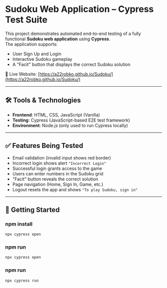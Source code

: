 # Sudoku Web Application – Cypress Test Suite

This project demonstrates automated end-to-end testing of a fully functional **Sudoku web application** using **Cypress**.  
The application supports:

- User Sign Up and Login
- Interactive Sudoku gameplay
- A "Facit" button that displays the correct Sudoku solution

🔗 Live Website: [https://a22robko.github.io/Sudoku/](https://a22robko.github.io/Sudoku/)

---

## 🛠 Tools & Technologies

- **Frontend**: HTML, CSS, JavaScript (Vanilla)
- **Testing**: Cypress (JavaScript-based E2E test framework)
- **Environment**: Node.js (only used to run Cypress locally)

---

## ✅ Features Being Tested

- Email validation (invalid input shows red border)
- Incorrect login shows alert `"Incorrect Login"`
- Successful login grants access to the game
- Users can enter numbers in the Sudoku grid
- "Facit" button reveals the correct solution
- Page navigation (Home, Sign In, Game, etc.)
- Logout resets the app and shows `"To play Sudoku, sign in"`

---

## 🚀 Getting Started

### npm install
```bash
npx cypress open
```
### npm run
```bash
npx cypress open
```
### npm run
```bash
npx cypress run
```
